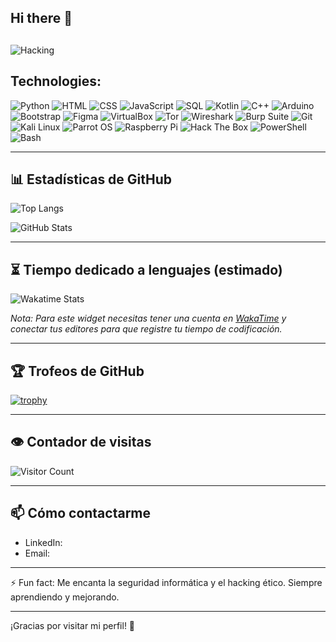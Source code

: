 ## Hi there 👋

<!--
**Niinja504/Niinja504** is a ✨ _special_ ✨ repository because its `README.md` (this file) appears on your GitHub profile.

Here are some ideas to get you started:

- 🔭 I’m currently working on ...
- 🌱 I’m currently learning ...
- 👯 I’m looking to collaborate on ...
- 🤔 I’m looking for help with ...
- 💬 Ask me about ...
- 📫 How to reach me: ...
- 😄 Pronouns: ...
- ⚡ Fun fact: ...
-->

##
![Hacking](https://media.giphy.com/media/xTcnSWYZvafyhEACBO/giphy.gif?cid=790b76118cccz44b83l4p0c7t7sdz5ztkd2cdl99x8pvfz55&ep=v1_gifs_search&rid=giphy.gif&ct=g)

## Technologies:
![Python](https://img.shields.io/badge/-Python-333333?style=flat&logo=python)
![HTML](https://img.shields.io/badge/-HTML-333333?style=flat&logo=html5)
![CSS](https://img.shields.io/badge/-CSS-333333?style=flat&logo=css3)
![JavaScript](https://img.shields.io/badge/-JavaScript-333333?style=flat&logo=javascript)
![SQL](https://img.shields.io/badge/-SQL-333333?style=flat&logo=postgresql)
![Kotlin](https://img.shields.io/badge/-Kotlin-333333?style=flat&logo=kotlin)
![C++](https://img.shields.io/badge/-C++-333333?style=flat&logo=c%2B%2B)
![Arduino](https://img.shields.io/badge/-Arduino-333333?style=flat&logo=arduino)
![Bootstrap](https://img.shields.io/badge/-Bootstrap-333333?style=flat&logo=bootstrap)
![Figma](https://img.shields.io/badge/-Figma-333333?style=flat&logo=figma)
![VirtualBox](https://img.shields.io/badge/-VirtualBox-333333?style=flat&logo=virtualbox)
![Tor](https://img.shields.io/badge/-Tor-333333?style=flat&logo=tor-browser)
![Wireshark](https://img.shields.io/badge/-Wireshark-333333?style=flat&logo=wireshark)
![Burp Suite](https://img.shields.io/badge/-Burp%20Suite-333333?style=flat&logo=burp-suite)
![Git](https://img.shields.io/badge/-Git-333333?style=flat&logo=git)
![Kali Linux](https://img.shields.io/badge/-Kali%20Linux-333333?style=flat&logo=kalilinux)
![Parrot OS](https://img.shields.io/badge/-Parrot%20OS-333333?style=flat&logo=parrot)
![Raspberry Pi](https://img.shields.io/badge/-Raspberry%20Pi-333333?style=flat&logo=raspberry-pi)
![Hack The Box](https://img.shields.io/badge/-Hack%20The%20Box-333333?style=flat&logo=hack-the-box)
![PowerShell](https://img.shields.io/badge/-PowerShell-333333?style=flat&logo=powershell&logoColor=white)
![Bash](https://img.shields.io/badge/-Bash-333333?style=flat&logo=gnu-bash&logoColor=white)

---

## 📊 Estadísticas de GitHub

![Top Langs](https://github-readme-stats.vercel.app/api/top-langs/?username=Niinja504&layout=compact&theme=dark)

![GitHub Stats](https://github-readme-stats.vercel.app/api?username=Niinja504&show_icons=true&theme=dark)

---

## ⏳ Tiempo dedicado a lenguajes (estimado)

![Wakatime Stats](https://github-readme-stats.vercel.app/api/wakatime?username=tu_usuario_wakatime&layout=compact&theme=dark)

*Nota: Para este widget necesitas tener una cuenta en [WakaTime](https://wakatime.com/) y conectar tus editores para que registre tu tiempo de codificación.*

---

## 🏆 Trofeos de GitHub

[![trophy](https://github-profile-trophy.vercel.app/?username=Niinja504&theme=dark)](https://github.com/ryo-ma/github-profile-trophy)

---

## 👁️ Contador de visitas

![Visitor Count](https://profile-counter.glitch.me/Niinja504/count.svg)

---

## 📫 Cómo contactarme
- LinkedIn: 
- Email: 

---

⚡ Fun fact: Me encanta la seguridad informática y el hacking ético. Siempre aprendiendo y mejorando.

---

¡Gracias por visitar mi perfil! 🚀

